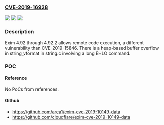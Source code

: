 ### [CVE-2019-16928](https://cve.mitre.org/cgi-bin/cvename.cgi?name=CVE-2019-16928)
![](https://img.shields.io/static/v1?label=Product&message=n%2Fa&color=blue)
![](https://img.shields.io/static/v1?label=Version&message=n%2Fa&color=blue)
![](https://img.shields.io/static/v1?label=Vulnerability&message=n%2Fa&color=brighgreen)

### Description

Exim 4.92 through 4.92.2 allows remote code execution, a different vulnerability than CVE-2019-15846. There is a heap-based buffer overflow in string_vformat in string.c involving a long EHLO command.

### POC

#### Reference
No PoCs from references.

#### Github
- https://github.com/area1/exim-cve-2019-10149-data
- https://github.com/cloudflare/exim-cve-2019-10149-data


